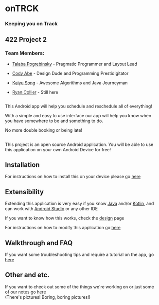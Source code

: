 # onTRCK #
### Keeping you on Track

##
## 422 Project 2

### Team Members:
 - [Talaba Pogrebinsky](https://github.com/pogrebinsky2010) - Pragmatic Programmer and Layout Lead
 
 - [Cody Abe](https://github.com/codemasa) - Design Dude and Programming Prestidigitator 
 
 - [Kaiyu Song](https://github.com/kaiyus) - Awesome Algorithms and Java Journeyman
 
 - [Ryan Collier](https://github.com/FidgetYou) - Still here
##
This Android app will help you schedule and reschedule all of everything!

With a simple and easy to use interface our app will help you know when you have somewhere to be and something to do.

No more double booking or being late!

##
This project is an open source Android application. You will be able to use this application on your own Android Device for free!

## Installation 
For instructions on how to install this on your device please go [here](https://github.com/codemasa/422Project2/wiki/Install)

##
## Extensibility 
Extending this application is very easy if you know [Java](https://www.java.com/en/) and/or [Kotlin](https://kotlinlang.org), and can work with [Android Studio](https://developer.android.com/studio/index.html) or any other IDE

If you want to know how this works, check the [design](https://github.com/codemasa/422Project2/wiki/Design) page

For instructions on how to modify this application go [here](https://github.com/codemasa/422Project2/wiki/Instructions-on-Modding)

##
## Walkthrough and FAQ 
If you want some troubleshooting tips and require a tutorial on the app, go [here](https://github.com/codemasa/422Project2/wiki/Walkthrough)

##   
## Other and etc.
If you want to check out some of the things we're working on or just some of our notes go [here](https://github.com/codemasa/422Project2/tree/master/Other%20Files)  
(There's pictures! Boring, boring pictures!)
